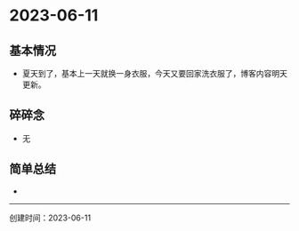 # 2023-06-11

## 基本情况

- 夏天到了，基本上一天就换一身衣服，今天又要回家洗衣服了，博客内容明天更新。

## 碎碎念

- 无

## 简单总结

- 

---

创建时间：2023-06-11